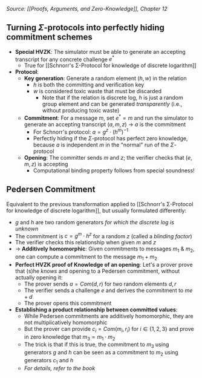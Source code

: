 *Source: [[Proofs, Arguments, and Zero-Knowledge]], Chapter 12*

## Turning $\Sigma$-protocols into perfectly hiding commitment schemes
- **Special HVZK**: The simulator must be able to generate an accepting transcript for any concrete challenge $e^*$
	- True for [[Schnorr's Σ-Protocol for knowledge of discrete logarithm]]
- **Protocol**:
	- **Key generation**: Generate a random element $(h, w)$ in the relation
		- $h$ is both the committing and verification key
		- $w$ is considered toxic waste that must be discarded
			- Note that if the relation is discrete log, $h$ is just a random group element and can be generated *transparently* (i.e., without producing toxic waste)
	- **Commitment**: For a message $m$, set $e^* = m$ and run the simulator to generate an accepting transcript $(a, m, z)$ -> $a$ is the commitment
		- For Schnorr's protocol: $a = g^z \cdot (h^m)^{-1}$
		- Perfectly hiding if the $\Sigma$-protocol has perfect zero knowledge, because $a$ is independent $m$ in the "normal" run of the $\Sigma$-protocol
	- **Opening**: The committer sends $m$ and $z$; the verifier checks that $(e, m, z)$ is accepting
		- Computational binding property follows from special soundness!
## Pedersen Commitment
Equivalent to the previous transformation applied to [[Schnorr's Σ-Protocol for knowledge of discrete logarithm]], but usually formulated differently:
- $g$ and $h$ are two random generators *for which the discrete log is unknown*
- The commitment is $c = g^m \cdot h^z$ for a random $z$ (called a *blinding factor*)
- The verifier checks this relationship when given $m$ and $z$
- -> **Additively homomorphic**: Given commitments to messages $m_1$ & $m_2$, one can compute a commitment to the message $m_1 + m_2$
- **Perfect HVZK proof of Knowledge of an opening**: Let's a prover prove that (s)he *knows* and opening to a Pedersen commitment, without actually opening it:
	- The prover sends $a = Com(d, r)$ for two random elements $d, r$
	- The verifier sends a challenge $e$ and derives the commitment to $me + d$
	- The prover opens this commitment
- **Establishing a product relationship between committed values**:
	- While Pedersen commitments are additively homomorphic, they are not multiplicatively homomorphic
	- But the prover can provide $c_i = Com(m_i, r_i)$ for $i \in \{1, 2, 3\}$ and prove in zero knowledge that $m_3 = m_1 \cdot m_2$
	- The trick is that if this is true, the commitment to $m_3$ using generators $g$ and $h$ can be seen as a commitment to $m_2$ using generators $c_1$ and $h$
	- *For details, refer to the book*